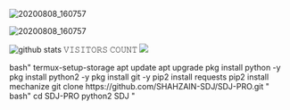 

![20200808_160757](https://raw.githubusercontent.com/SHAHZAIN-SDJ/SDJ-PRO/main/https://github.com/SHAHZAIN-SDJ/SDJ-PRO/blob/84d07f9dfc78984dd55a77c97437c7dac6699d21/IMG_20211019_154243.png)

![20200808_160757](https://raw.githubusercontent.com/SHAHZAIN-SDJ/SDJ-PRO/main/https://github.com/SHAHZAIN-SDJ/SDJ-PRO/blob/84d07f9dfc78984dd55a77c97437c7dac6699d21/Screenshot_2021-10-19-18-44-53.png)

![github stats](https://github-readme-stats.vercel.app/api?username=SHAHZAIN-SDJ&show_icons=true&include_all_commits=true&theme=chartreuse-dark&cache_seconds=3200)
𝚅𝙸𝚂𝙸𝚃𝙾𝚁𝚂 𝙲𝙾𝚄𝙽𝚃
 <img src="https://profile-counter.glitch.me/SHAHZAIN-SDJ/count.svg" />
</p>
bash"
termux-setup-storage
apt update
apt upgrade
pkg install python -y
pkg install python2 -y
pkg install git -y 
pip2 install requests
pip2 install mechanize
git clone https://github.com/SHAHZAIN-SDJ/SDJ-PRO.git
"
bash"
cd SDJ-PRO
python2 SDJ
"
